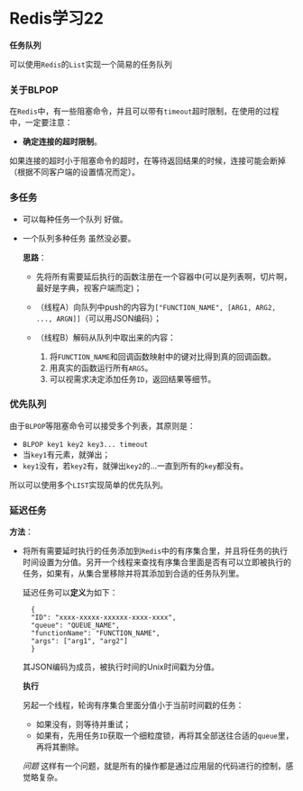 # Redis学习22

**任务队列**

可以使用`Redis`的`List`实现一个简易的任务队列

### 关于BLPOP

在`Redis`中，有一些阻塞命令，并且可以带有`timeout`超时限制，在使用的过程中，一定要注意：

- **确定连接的超时限制**。

如果连接的超时小于阻塞命令的超时，在等待返回结果的时候，连接可能会断掉（根据不同客户端的设置情况而定）。


### 多任务

- 可以每种任务一个队列
	好做。
	
- 一个队列多种任务
	虽然没必要。
	
	**思路**：
	
	- 先将所有需要延后执行的函数注册在一个容器中(可以是列表啊，切片啊，最好是字典，视客户端而定)；
	
	- （线程A）向队列中push的内容为`["FUNCTION_NAME", [ARG1, ARG2, ..., ARGN]]`（可以用JSON编码）；
	
	- （线程B）解码从队列中取出来的内容：
	
		1. 将`FUNCTION_NAME`和回调函数映射中的键对比得到真的回调函数。
		2. 用真实的函数运行所有`ARGS`。
		3. 可以视需求决定添加任务`ID`，返回结果等细节。
		
### 优先队列

由于`BLPOP`等阻塞命令可以接受多个列表，其原则是：

- `BLPOP key1 key2 key3... timeout`
- 当`key1`有元素，就弹出；
- `key1`没有，若`key2`有，就弹出`key2`的...一直到所有的`key`都没有。

所以可以使用多个`LIST`实现简单的优先队列。

### 延迟任务

**方法**：

- 将所有需要延时执行的任务添加到`Redis`中的有序集合里，并且将任务的执行时间设置为分值。另开一个线程来查找有序集合里面是否有可以立即被执行的任务，如果有，从集合里移除并将其添加到合适的任务队列里。

	延迟任务可以**定义**为如下：
	
		{
		"ID": "xxxx-xxxxx-xxxxxx-xxxx-xxxx",
		"queue": "QUEUE_NAME",
		"functionName": "FUNCTION_NAME",
		"args": ["arg1", "arg2"]
		}

	其JSON编码为成员，被执行时间的Unix时间戳为分值。
	
	**执行**
	
	另起一个线程，轮询有序集合里面分值小于当前时间戳的任务：
	
	- 如果没有，则等待并重试；
	- 如果有，先用任务`ID`获取一个细粒度锁，再将其全部送往合适的`queue`里，再将其删除。
	
	*问题*
	这样有一个问题，就是所有的操作都是通过应用层的代码进行的控制，感觉略复杂。
	




